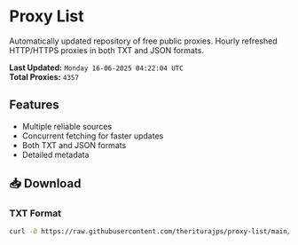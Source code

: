 # Proxy List

Automatically updated repository of free public proxies. Hourly refreshed HTTP/HTTPS proxies in both TXT and JSON formats.

**Last Updated:** `Monday 16-06-2025 04:22:04 UTC`  
**Total Proxies:** `4357`

## Features
- Multiple reliable sources
- Concurrent fetching for faster updates
- Both TXT and JSON formats
- Detailed metadata

## 📥 Download

### TXT Format
```bash
curl -O https://raw.githubusercontent.com/theriturajps/proxy-list/main/proxies.txt